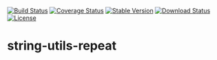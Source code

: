 [![Build Status](https://travis-ci.org/votienan123/string-utils-repeat.svg?branch=master)](https://travis-ci.org/votienan123/string-utils-repeat)
[![Coverage Status](https://coveralls.io/repos/github/votienan123/string-utils-repeat/badge.svg?branch=master)](https://coveralls.io/github/votienan123/string-utils-repeat?branch=master)
[![Stable Version](https://img.shields.io/npm/v/perfect-number.svg)](https://www.npmjs.com/package/perfect-number)
[![Download Status](https://img.shields.io/npm/dt/perfect-number.svg)](https://www.npmjs.com/package/perfect-number) [![License](https://img.shields.io/github/license/votienan123/string-utils-repeat.svg)](https://github.com/votienan123/string-utils-repeat/blob/master/LICENSE)

# string-utils-repeat
